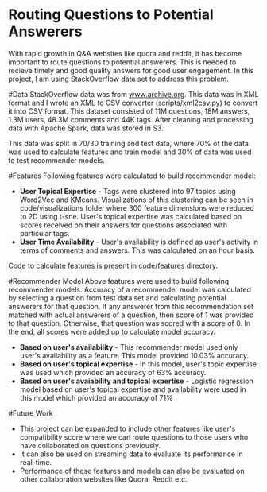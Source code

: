 # Routing Questions to Potential Answerers

With rapid growth in Q&A websites like quora and reddit, it has become important to route questions to potential answerers. This is needed to recieve timely and good quality answers for good user engagement. In this project, I am using StackOverflow data set to address this problem.

#Data
StackOverflow data was from www.archive.org. This data was in XML format and I wrote an XML to CSV converter (scripts/xml2csv.py) to convert it into CSV format. This dataset consisted of 11M questions, 18M answers, 1.3M users, 48.3M comments and 44K tags. After cleaning and processing data with Apache Spark, data was stored in S3.

This data was split in 70/30 training and test data, where 70% of the data was used to calculate features and train model and 30% of data was used to test recommender models.

#Features
Following features were calculated to build recommender model:
* **User Topical Expertise** - Tags were clustered into 97 topics using Word2Vec and KMeans. Visualizations of this clustering can be seen in code/visualizations folder where 300 feature dimensions were reduced to 2D using t-sne. User's topical expertise was calculated based on scores received on their answers for questions associated with particular tags.
* **User Time Availability** - User's availability is defined as user's activity in terms of comments and answers. This was calculated on an hour basis.

Code to calculate features is present in code/features directory.

#Recommender Model
Above features were used to build following recommender models. Accuracy of a recommender model was calculated by selecting a question from test data set and calculating potential answerers for that question. If any answerer from this recommendation set matched with actual answerers of a question, then score of 1 was provided to that question. Otherwise, that question was scored with a score of 0. In the end, all scores were added up to calculate model accuracy.

* **Based on user's availability** - This recommender model used only user's availability as a feature. This model provided 10.03% accuracy.
* **Based on user's topical expertise** - In this model, user's topic expertise was used which provided an accuracy of 63% accuracy.
* **Based on user's avaiability and topical expertise** - Logistic regression model based on user's topical expertise and availability were used in this model which provided an accuracy of 71%

#Future Work
* This project can be expanded to include other features like user's compatibility score where we can route questions to those users who have collaborated on questions previously.
* It can also be used on streaming data to evaluate its performance in real-time.
* Performance of these features and models can also be evaluated on other collaboration websites like Quora, Reddit etc.
